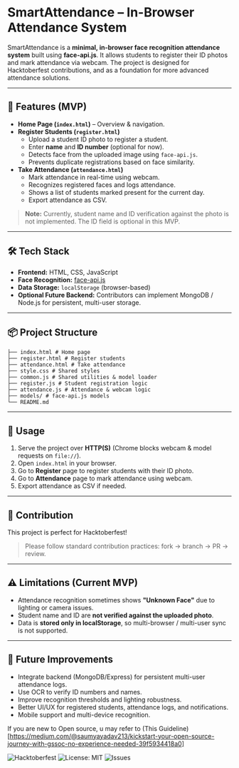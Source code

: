 # SmartAttendance – In-Browser Attendance System

SmartAttendance is a **minimal, in-browser face recognition attendance system** built using **face-api.js**. It allows students to register their ID photos and mark attendance via webcam. The project is designed for Hacktoberfest contributions, and as a foundation for more advanced attendance solutions.

---

## 🚀 Features (MVP)

- **Home Page (`index.html`)** – Overview & navigation.  
- **Register Students (`register.html`)**  
  - Upload a student ID photo to register a student.  
  - Enter **name** and **ID number** (optional for now).  
  - Detects face from the uploaded image using `face-api.js`.  
  - Prevents duplicate registrations based on face similarity.  
- **Take Attendance (`attendance.html`)**  
  - Mark attendance in real-time using webcam.  
  - Recognizes registered faces and logs attendance.  
  - Shows a list of students marked present for the current day.  
  - Export attendance as CSV.  

> **Note:** Currently, student name and ID verification against the photo is not implemented. The ID field is optional in this MVP.  

---

## 🛠 Tech Stack

- **Frontend:** HTML, CSS, JavaScript  
- **Face Recognition:** [face-api.js](https://github.com/justadudewhohacks/face-api.js)  
- **Data Storage:** `localStorage` (browser-based)  
- **Optional Future Backend:** Contributors can implement MongoDB / Node.js for persistent, multi-user storage.

---

## 📦 Project Structure

```
├── index.html # Home page
├── register.html # Register students
├── attendance.html # Take attendance
├── style.css # Shared styles
├── common.js # Shared utilities & model loader
├── register.js # Student registration logic
├── attendance.js # Attendance & webcam logic
├── models/ # face-api.js models
└── README.md
```

---

## 📝 Usage

1. Serve the project over **HTTP(S)** (Chrome blocks webcam & model requests on `file://`).  
2. Open `index.html` in your browser.  
3. Go to **Register** page to register students with their ID photo.  
4. Go to **Attendance** page to mark attendance using webcam.  
5. Export attendance as CSV if needed.  

---

## 🤝 Contribution

This project is perfect for Hacktoberfest!  

> Please follow standard contribution practices: fork → branch → PR → review.

---

## ⚠️ Limitations (Current MVP)

- Attendance recognition sometimes shows **"Unknown Face"** due to lighting or camera issues.  
- Student name and ID are **not verified against the uploaded photo**.  
- Data is **stored only in localStorage**, so multi-browser / multi-user sync is not supported.  

---

## 🎯 Future Improvements

- Integrate backend (MongoDB/Express) for persistent multi-user attendance logs.  
- Use OCR to verify ID numbers and names.  
- Improve recognition thresholds and lighting robustness.  
- Better UI/UX for registered students, attendance logs, and notifications.  
- Mobile support and multi-device recognition.


If you are new to Open source, u may refer to (This Guideline)[https://medium.com/@saumyayadav213/kickstart-your-open-source-journey-with-gssoc-no-experience-needed-39f5934418a0]

![Hacktoberfest](https://img.shields.io/badge/Hacktoberfest-2025-blue)
![License: MIT](https://img.shields.io/badge/License-MIT-green)
![Issues](https://img.shields.io/github/issues/your-username/SmartAttendance)
